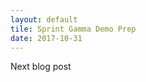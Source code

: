 ```yaml
---
layout: default
tile: Sprint Gamma Demo Prep
date: 2017-10-31
---
```


Next blog post

<!--excerpt-->
